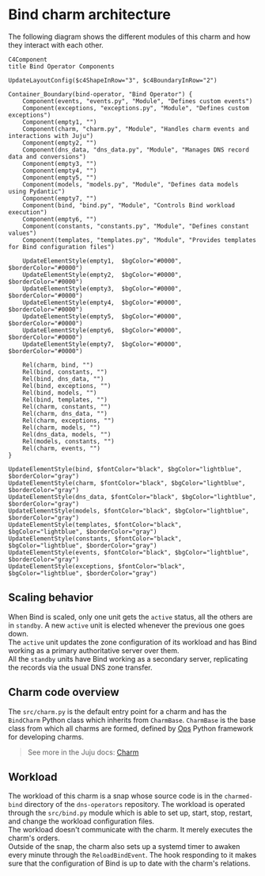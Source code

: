 # Bind charm architecture

The following diagram shows the different modules of this charm
and how they interact with each other.

```mermaid
C4Component
title Bind Operator Components

UpdateLayoutConfig($c4ShapeInRow="3", $c4BoundaryInRow="2")

Container_Boundary(bind-operator, "Bind Operator") {
    Component(events, "events.py", "Module", "Defines custom events")
    Component(exceptions, "exceptions.py", "Module", "Defines custom exceptions")
    Component(empty1, "")
    Component(charm, "charm.py", "Module", "Handles charm events and interactions with Juju")
    Component(empty2, "")
    Component(dns_data, "dns_data.py", "Module", "Manages DNS record data and conversions")
    Component(empty3, "")
    Component(empty4, "")
    Component(empty5, "")
    Component(models, "models.py", "Module", "Defines data models using Pydantic")
    Component(empty7, "")
    Component(bind, "bind.py", "Module", "Controls Bind workload execution")
    Component(empty6, "")
    Component(constants, "constants.py", "Module", "Defines constant values")
    Component(templates, "templates.py", "Module", "Provides templates for Bind configuration files")

    UpdateElementStyle(empty1,  $bgColor="#0000", $borderColor="#0000")
    UpdateElementStyle(empty2,  $bgColor="#0000", $borderColor="#0000")
    UpdateElementStyle(empty3,  $bgColor="#0000", $borderColor="#0000")
    UpdateElementStyle(empty4,  $bgColor="#0000", $borderColor="#0000")
    UpdateElementStyle(empty5,  $bgColor="#0000", $borderColor="#0000")
    UpdateElementStyle(empty6,  $bgColor="#0000", $borderColor="#0000")
    UpdateElementStyle(empty7,  $bgColor="#0000", $borderColor="#0000")

    Rel(charm, bind, "")
    Rel(bind, constants, "")
    Rel(bind, dns_data, "")
    Rel(bind, exceptions, "")
    Rel(bind, models, "")
    Rel(bind, templates, "")
    Rel(charm, constants, "")
    Rel(charm, dns_data, "")
    Rel(charm, exceptions, "")
    Rel(charm, models, "")
    Rel(dns_data, models, "")
    Rel(models, constants, "")
    Rel(charm, events, "")
}

UpdateElementStyle(bind, $fontColor="black", $bgColor="lightblue", $borderColor="gray")
UpdateElementStyle(charm, $fontColor="black", $bgColor="lightblue", $borderColor="gray")
UpdateElementStyle(dns_data, $fontColor="black", $bgColor="lightblue", $borderColor="gray")
UpdateElementStyle(models, $fontColor="black", $bgColor="lightblue", $borderColor="gray")
UpdateElementStyle(templates, $fontColor="black", $bgColor="lightblue", $borderColor="gray")
UpdateElementStyle(constants, $fontColor="black", $bgColor="lightblue", $borderColor="gray")
UpdateElementStyle(events, $fontColor="black", $bgColor="lightblue", $borderColor="gray")
UpdateElementStyle(exceptions, $fontColor="black", $bgColor="lightblue", $borderColor="gray")
```

## Scaling behavior

When Bind is scaled, only one unit gets the `active` status, all the others are in `standby`. A new `active` unit is elected whenever the previous one goes down.  
The `active` unit updates the zone configuration of its workload and has Bind working as a primary authoritative server over them.  
All the `standby` units have Bind working as a secondary server, replicating the records via the usual DNS zone transfer.

## Charm code overview

The `src/charm.py` is the default entry point for a charm and has the `BindCharm` Python class which inherits from `CharmBase`. `CharmBase` is the base class from which all charms are formed, defined by [Ops](https://juju.is/docs/sdk/ops) Python framework for developing charms.

> See more in the Juju docs: [Charm](https://documentation.ubuntu.com/juju/3.6/user/reference/charm/)

## Workload

The workload of this charm is a snap whose source code is in the `charmed-bind` directory of the `dns-operators` repository. The workload is operated through the `src/bind.py` module which is able to set up, start, stop, restart, and change the workload configuration files.  
The workload doesn't communicate with the charm. It merely executes the charm's orders.  
Outside of the snap, the charm also sets up a systemd timer to awaken every minute through the `ReloadBindEvent`. The hook responding to it makes sure that the configuration of Bind is up to date with the charm's relations.
